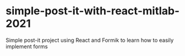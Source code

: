 # simple-post-it-with-react-mitlab-2021
Simple post-it project using React and Formik to learn how to easily implement forms
